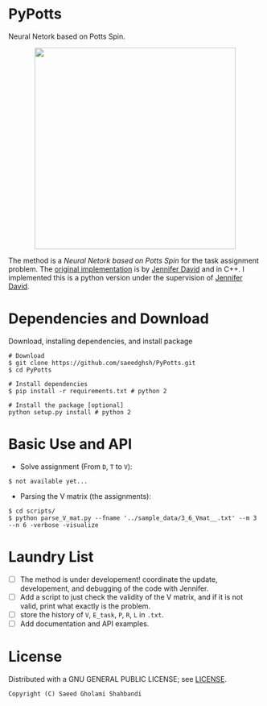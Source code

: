 # PyPotts
Neural Netork based on Potts Spin.

<p align="center">
	<img src="https://github.com/saeedghsh/arrangement/PyPotts/master/docs/animation.gif" width="400">
</p>

The method is a *Neural Netork based on Potts Spin* for the task assignment problem.
The [original implementation](https://github.com/jenniferdavid/potts_spin) is by [Jennifer David](https://github.com/jenniferdavid) and in C++.
I implemented this is a python version under the supervision of [Jennifer David](https://github.com/jenniferdavid).

# Dependencies and Download
Download, installing dependencies, and install package
```shell
# Download
$ git clone https://github.com/saeedghsh/PyPotts.git
$ cd PyPotts

# Install dependencies
$ pip install -r requirements.txt # python 2

# Install the package [optional]
python setup.py install # python 2
```

# Basic Use and API
* Solve assignment (From `D`, `T` to `V`):
```shell
$ not available yet...
```

* Parsing the V matrix (the assignments):
```shell
$ cd scripts/
$ python parse_V_mat.py --fname '../sample_data/3_6_Vmat__.txt' --m 3 --n 6 -verbose -visualize
```


# Laundry List
- [ ] The method is under developement! coordinate the update, developement, and debugging of the code with Jennifer.
- [ ] Add a script to just check the validity of the V matrix, and if it is not valid, print what exactly is the problem.
- [ ] store the history of `V`, `E_task`, `P`, `R`, `L` in `.txt`.
- [ ] Add documentation and API examples.

# License
Distributed with a GNU GENERAL PUBLIC LICENSE;
see [LICENSE](https://github.com/saeedghsh/arrangement/blob/master/LICENSE).
```
Copyright (C) Saeed Gholami Shahbandi
```
